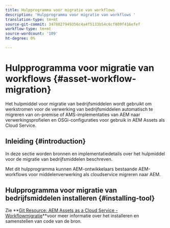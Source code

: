 ```yaml
---
title: Hulpprogramma voor migratie van workflows
description: 'Hulpprogramma voor migratie van workflows '
translation-type: tm+mt
source-git-commit: 3478827949356c4a4f5133b54c6cf809f416efef
workflow-type: tm+mt
source-wordcount: '109'
ht-degree: 0%

---
```



# Hulpprogramma voor migratie van workflows {#asset-workflow-migration}

Het hulpmiddel voor migratie van bedrijfsmiddelen wordt gebruikt om werkstromen voor de verwerking van bedrijfsmiddelen automatisch te migreren van on-premise of AMS-implementaties van AEM naar verwerkingsprofielen en OSGi-configuraties voor gebruik in AEM Assets als Cloud Service.

## Inleiding {#introduction}

In deze sectie worden bronnen en implementatiedetails over het hulpmiddel voor de migratie van bedrijfsmiddelen beschreven.

Met dit hulpprogramma kunnen AEM-ontwikkelaars bestaande AEM-workflows voor middelenverwerking als cloudservice migreren naar AEM.

## Hulpprogramma voor migratie van bedrijfsmiddelen installeren {#installing-tool}

Zie **[Git Resource: AEM Assets as a Cloud Service - Workflowmigratie](https://github.com/adobe/aem-cloud-migration)**voor meer informatie over het installeren en samenstellen van code van de bron.
